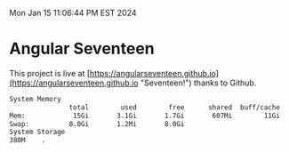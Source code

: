 Mon Jan 15 11:06:44 PM EST 2024

# Angular Seventeen


This project is live at [https://angularseventeen.github.io](https://angularseventeen.github.io "Seventeen!") thanks to Github.

```bash
System Memory
               total        used        free      shared  buff/cache   available
Mem:            15Gi       3.1Gi       1.7Gi       607Mi        11Gi        12Gi
Swap:          8.0Gi       1.2Mi       8.0Gi
System Storage
380M	.
